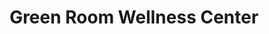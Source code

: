 ---
title: "Green Room Wellness Center"
url: /arlington/green-room-wellness-center/
shop: Massage
---